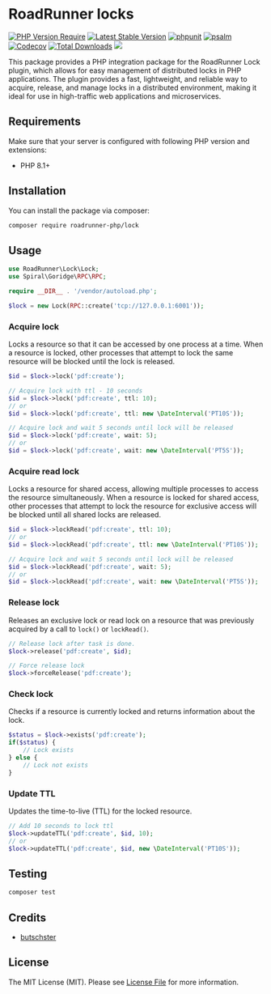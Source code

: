 # RoadRunner locks

[![PHP Version Require](https://poser.pugx.org/roadrunner-php/lock/require/php)](https://packagist.org/packages/roadrunner-php/lock)
[![Latest Stable Version](https://poser.pugx.org/roadrunner-php/lock/v/stable)](https://packagist.org/packages/roadrunner-php/lock)
[![phpunit](https://github.com/roadrunner-php/lock/actions/workflows/phpunit.yml/badge.svg)](https://github.com/roadrunner-php/lock/actions)
[![psalm](https://github.com/roadrunner-php/lock/actions/workflows/psalm.yml/badge.svg)](https://github.com/roadrunner-php/lock/actions)
[![Codecov](https://codecov.io/gh/roadrunner-php/lock/branch/master/graph/badge.svg)](https://codecov.io/gh/roadrunner-php/lock/)
[![Total Downloads](https://poser.pugx.org/roadrunner-php/lock/downloads)](https://packagist.org/roadrunner-php/lock/phpunit)
<a href="https://discord.gg/8bZsjYhVVk"><img src="https://img.shields.io/badge/discord-chat-magenta.svg"></a>

This package provides a PHP integration package for the RoadRunner Lock plugin, which allows for easy management of
distributed locks in PHP applications. The plugin provides a fast, lightweight, and reliable way to acquire, release,
and manage locks in a distributed environment, making it ideal for use in high-traffic web applications and
microservices.

## Requirements

Make sure that your server is configured with following PHP version and extensions:

- PHP 8.1+

## Installation

You can install the package via composer:

```bash
composer require roadrunner-php/lock
```

## Usage

```php
use RoadRunner\Lock\Lock;
use Spiral\Goridge\RPC\RPC;

require __DIR__ . '/vendor/autoload.php';

$lock = new Lock(RPC::create('tcp://127.0.0.1:6001'));
```

### Acquire lock

Locks a resource so that it can be accessed by one process at a time. When a resource is locked, other processes that 
attempt to lock the same resource will be blocked until the lock is released.

```php
$id = $lock->lock('pdf:create');

// Acquire lock with ttl - 10 seconds
$id = $lock->lock('pdf:create', ttl: 10);
// or
$id = $lock->lock('pdf:create', ttl: new \DateInterval('PT10S'));

// Acquire lock and wait 5 seconds until lock will be released
$id = $lock->lock('pdf:create', wait: 5);
// or
$id = $lock->lock('pdf:create', wait: new \DateInterval('PT5S'));
```

### Acquire read lock

Locks a resource for shared access, allowing multiple processes to access the resource simultaneously. When a resource 
is locked for shared access, other processes that attempt to lock the resource for exclusive access will be blocked 
until all shared locks are released.

```php
$id = $lock->lockRead('pdf:create', ttl: 10);
// or
$id = $lock->lockRead('pdf:create', ttl: new \DateInterval('PT10S'));

// Acquire lock and wait 5 seconds until lock will be released
$id = $lock->lockRead('pdf:create', wait: 5);
// or
$id = $lock->lockRead('pdf:create', wait: new \DateInterval('PT5S'));
```

### Release lock

Releases an exclusive lock or read lock on a resource that was previously acquired by a call to `lock()`
or `lockRead()`.

```php
// Release lock after task is done.
$lock->release('pdf:create', $id);

// Force release lock
$lock->forceRelease('pdf:create');
```

### Check lock

Checks if a resource is currently locked and returns information about the lock.

```php
$status = $lock->exists('pdf:create');
if($status) {
    // Lock exists
} else {
    // Lock not exists
}
```

### Update TTL

Updates the time-to-live (TTL) for the locked resource.

```php
// Add 10 seconds to lock ttl
$lock->updateTTL('pdf:create', $id, 10);
// or
$lock->updateTTL('pdf:create', $id, new \DateInterval('PT10S'));
```

## Testing

```bash
composer test
```

## Credits

- [butschster](https://github.com/butschster)

## License

The MIT License (MIT). Please see [License File](LICENSE) for more information.
